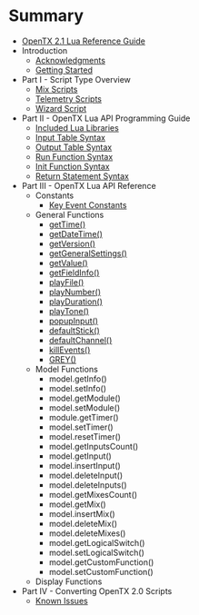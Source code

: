 # Summary

* [OpenTX 2.1 Lua Reference Guide](README.md)
* Introduction
   * [Acknowledgments](acknowledgments.md)
   * [Getting Started](getting_started.md)
* Part I - Script Type Overview
   * [Mix Scripts](mix.md)
   * [Telemetry Scripts](telemetry.md)
   * [Wizard Script](wizard.md)
* Part II - OpenTX Lua API Programming Guide
   * [Included Lua Libraries](included_lua_libraries.md)
   * [Input Table Syntax](input_table_syntax.md)
   * [Output Table Syntax](output_table_syntax.md)
   * [Run Function Syntax](run_function_syntax.md)
   * [Init Function Syntax](init_function_syntax.md)
   * [Return Statement Syntax](return_statement_syntax.md)
* Part III - OpenTX Lua API Reference
   * Constants
       * [Key Event Constants](key_events.md)
   * General Functions
       * [getTime()](gettime.md)
       * [getDateTime()](getdatetime.md)
       * [getVersion()](getversion.md)
       * [getGeneralSettings()](getgeneralsettings.md)
       * [getValue()](getvalue_function.md)
       * [getFieldInfo()](getfieldinfo_function.md)
       * [playFile()](playfile.md)
       * [playNumber()](playnumber.md)
       * [playDuration()](playduration.md)
       * [playTone()](playtone.md)
       * [popupInput()](popupinput.md)
       * [defaultStick()](defaultstick.md)
       * [defaultChannel()](defaultchannel.md)
       * [killEvents()](killevents.md)
       * [GREY()](grey.md)
   * Model Functions
       * model.getInfo()
       * model.setInfo()
       * model.getModule()
       * model.setModule()
       * module.getTimer()
       * model.setTimer()
       * model.resetTimer()
       * model.getInputsCount()
       * model.getInput()
       * model.insertInput()
       * model.deleteInput()
       * model.deleteInputs()
       * model.getMixesCount()
       * model.getMix()
       * model.insertMix()
       * model.deleteMix()
       * model.deleteMixes()
       * model.getLogicalSwitch()
       * model.setLogicalSwitch()
       * model.getCustomFunction()
       * model.setCustomFunction()
   * Display Functions
* Part IV - Converting OpenTX 2.0 Scripts
   * [Known Issues](known_issues.md)


